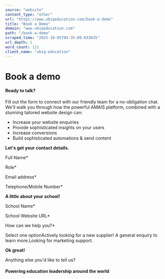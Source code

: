 ```yaml
---
source: "website"
content_type: "other"
url: "https://www.ubiqeducation.com/book-a-demo"
title: "Book a Demo"
domain: "www.ubiqeducation.com"
path: "/book-a-demo"
scraped_time: "2025-10-05T04:35:09.033835"
url_depth: 1
word_count: 121
client_name: "ubiq-education"
---
```


# Book a demo

#### Ready to talk?

Fill out the form to connect with our friendly team for a no-obligation chat. We'll walk you through how the powerful AMAIS platform, combined with a stunning tailored website design can:

*   Increase your website enquiries
*   Provide sophisticated insights on your users
*   Increase conversions
*   Build sophisticated automations & send content

**Let's get your contact details.**

Full Name*

Role*

Email address*

Telephone/Mobile Number*

**A little about your school!**

School Name*

School Website URL*

How can we help you?*

Select one optionActively looking for a new supplier! A general enquiry to learn more.Looking for marketing support.

**Ok great!**

Anything else you'd like to tell us?

#### Powering education leadership around the world